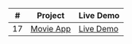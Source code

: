 |  #  | Project                                         | Live Demo                                       |
| :-: | ----------------------------------------------- | ----------------------------------------------- |
| 17  | [Movie App](https://joonys.github.io/MovieApp/) | [Live Demo](https://joonys.github.io/MovieApp/) |
